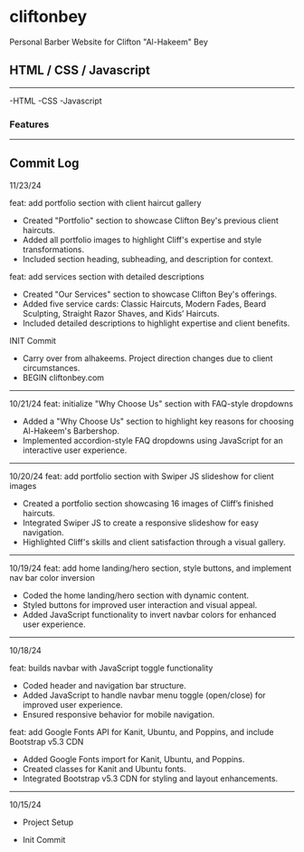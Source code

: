 # cliftonbey

Personal Barber Website for Clifton "Al-Hakeem" Bey

## HTML / CSS / Javascript

---

-HTML
-CSS
-Javascript

### Features

---

## Commit Log

11/23/24

feat: add portfolio section with client haircut gallery

- Created "Portfolio" section to showcase Clifton Bey's previous client haircuts.
- Added all portfolio images to highlight Cliff's expertise and style transformations.
- Included section heading, subheading, and description for context.

feat: add services section with detailed descriptions

- Created "Our Services" section to showcase Clifton Bey's offerings.
- Added five service cards: Classic Haircuts, Modern Fades, Beard Sculpting, Straight Razor Shaves, and Kids’ Haircuts.
- Included detailed descriptions to highlight expertise and client benefits.

INIT Commit

- Carry over from alhakeems. Project direction changes due to client circumstances.
- BEGIN cliftonbey.com

---

10/21/24
feat: initialize "Why Choose Us" section with FAQ-style dropdowns

- Added a "Why Choose Us" section to highlight key reasons for choosing Al-Hakeem's Barbershop.
- Implemented accordion-style FAQ dropdowns using JavaScript for an interactive user experience.

---
10/20/24
feat: add portfolio section with Swiper JS slideshow for client images

- Created a portfolio section showcasing 16 images of Cliff’s finished haircuts.
- Integrated Swiper JS to create a responsive slideshow for easy navigation.
- Highlighted Cliff's skills and client satisfaction through a visual gallery.

---
10/19/24
feat: add home landing/hero section, style buttons, and implement nav bar color inversion

- Coded the home landing/hero section with dynamic content.
- Styled buttons for improved user interaction and visual appeal.
- Added JavaScript functionality to invert navbar colors for enhanced user experience.

---
10/18/24

feat: builds navbar with JavaScript toggle functionality

- Coded header and navigation bar structure.
- Added JavaScript to handle navbar menu toggle (open/close) for improved user experience.
- Ensured responsive behavior for mobile navigation.

feat: add Google Fonts API for Kanit, Ubuntu, and Poppins, and include Bootstrap v5.3 CDN

- Added Google Fonts import for Kanit, Ubuntu, and Poppins.
- Created classes for Kanit and Ubuntu fonts.
- Integrated Bootstrap v5.3 CDN for styling and layout enhancements.

---
10/15/24

- Project Setup

- Init Commit
